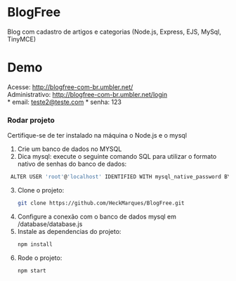 # BlogFree
Blog com cadastro de artigos e categorias (Node.js, Express, EJS, MySql, TinyMCE)

# Demo
Acesse: http://blogfree-com-br.umbler.net/ <br>
Administrativo: http://blogfree-com-br.umbler.net/login <br>
    * email: teste2@teste.com
    * senha: 123

### Rodar projeto
Certifique-se de ter instalado na máquina o Node.js e o mysql <br>

1.  Crie um banco de dados no MYSQL
2.  Dica mysql: execute o seguinte comando SQL para utilizar o formato nativo de senhas do banco de dados:
   ```sh
    ALTER USER 'root'@'localhost' IDENTIFIED WITH mysql_native_password BY 'sua_senha_mysql'
   ```
3. Clone o projeto:
   ```sh
   git clone https://github.com/HeckMarques/BlogFree.git
   ```
4. Configure a conexão com o banco de dados mysql em /database/database.js
5. Instale as dependencias do projeto:
   ```sh
   npm install
   ```
6. Rode o projeto:
   ```sh
   npm start
   ```
 

